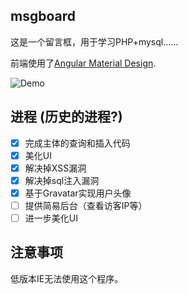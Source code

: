 ## msgboard

这是一个留言框，用于学习PHP+mysql……

前端使用了[Angular Material Design](https://github.com/angular/material).

![Demo](http://p1.bqimg.com/567571/da7712fe4ec7eb12.png)

## 进程 (历史的进程?)

* [x] 完成主体的查询和插入代码
* [x] 美化UI
* [x] 解决掉XSS漏洞
* [x] 解决掉sql注入漏洞
* [x] 基于Gravatar实现用户头像
* [ ] 提供简易后台（查看访客IP等）
* [ ] 进一步美化UI

## 注意事项

低版本IE无法使用这个程序。
